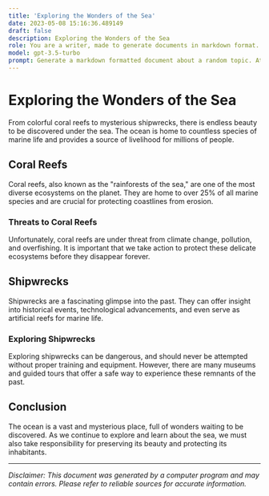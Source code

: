```yaml
---
title: 'Exploring the Wonders of the Sea'
date: 2023-05-08 15:16:36.489149
draft: false
description: Exploring the Wonders of the Sea
role: You are a writer, made to generate documents in markdown format. It is very important that all of the documents you generate are in valid markdown format.
model: gpt-3.5-turbo
prompt: Generate a markdown formatted document about a random topic. At the bottom, include a disclaimer explaining that the document was generated by you. The first line of the document should be the title. Make sure that the entire document is in proper markdown format, using a mix of various tags to make the document visually appealing.
---
```


# Exploring the Wonders of the Sea

From colorful coral reefs to mysterious shipwrecks, there is endless beauty to be discovered under the sea. The ocean is home to countless species of marine life and provides a source of livelihood for millions of people.

## Coral Reefs

Coral reefs, also known as the "rainforests of the sea," are one of the most diverse ecosystems on the planet. They are home to over 25% of all marine species and are crucial for protecting coastlines from erosion.

### Threats to Coral Reefs

Unfortunately, coral reefs are under threat from climate change, pollution, and overfishing. It is important that we take action to protect these delicate ecosystems before they disappear forever.

## Shipwrecks

Shipwrecks are a fascinating glimpse into the past. They can offer insight into historical events, technological advancements, and even serve as artificial reefs for marine life.

### Exploring Shipwrecks

Exploring shipwrecks can be dangerous, and should never be attempted without proper training and equipment. However, there are many museums and guided tours that offer a safe way to experience these remnants of the past.

## Conclusion

The ocean is a vast and mysterious place, full of wonders waiting to be discovered. As we continue to explore and learn about the sea, we must also take responsibility for preserving its beauty and protecting its inhabitants.

---

*Disclaimer: This document was generated by a computer program and may contain errors. Please refer to reliable sources for accurate information.*